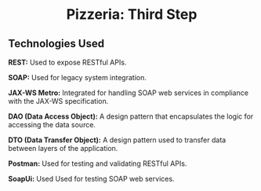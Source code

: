 <h1 align="center" id="title">Pizzeria: Third Step</h1>

<h2>Technologies Used</h2>
<p id="description"><b>REST:</b> Used to expose RESTful APIs.</p>
<p id="description"><b>SOAP:</b> Used for legacy system integration.</p>
<p id="description"><b>JAX-WS Metro:</b> Integrated for handling SOAP web services in compliance with the JAX-WS specification.</p>
<p id="description"><b>DAO (Data Access Object):</b> A design pattern that encapsulates the logic for accessing the data source.</p>
<p id="description"><b>DTO (Data Transfer Object):</b> A design pattern used to transfer data between layers of the application.</p>
<p id="description"><b>Postman:</b> Used for testing and validating RESTful APIs.</p>
<p id="description"><b>SoapUi:</b> Used Used for testing SOAP web services.</p>
